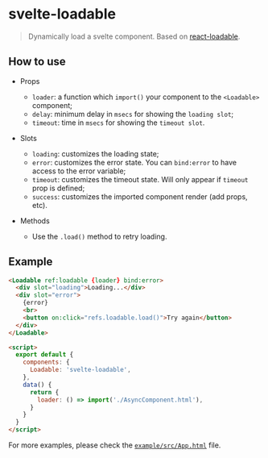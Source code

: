 # svelte-loadable

> Dynamically load a svelte component. Based on [react-loadable](https://github.com/jamiebuilds/react-loadable).

## How to use

- Props
  - `loader`: a function which `import()` your component to the `<Loadable>` component;
  - `delay`: minimum delay in `msecs` for showing the `loading slot`;
  - `timeout`: time in `msecs` for showing the `timeout slot`.

- Slots
  - `loading`: customizes the loading state;
  - `error`: customizes the error state. You can `bind:error` to have access to the error variable;
  - `timeout`: customizes the timeout state. Will only appear if `timeout` prop is defined;
  - `success`: customizes the imported component render (add props, etc).

- Methods
  - Use the `.load()` method to retry loading.

## Example

```html
<Loadable ref:loadable {loader} bind:error>
  <div slot="loading">Loading...</div>
  <div slot="error">
    {error}
    <br>
    <button on:click="refs.loadable.load()">Try again</button>
  </div>
</Loadable>

<script>
  export default {
    components: {
      Loadable: 'svelte-loadable',
    },
    data() {
      return {
        loader: () => import('./AsyncComponent.html'),
      }
    }
  }
</script>
```

For more examples, please check the [`example/src/App.html`](https://github.com/kaisermann/svelte-loadable/blob/master/example/src/App.html) file.
